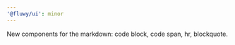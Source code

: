 ```yaml
---
'@fluwy/ui': minor
---
```


New components for the markdown: code block, code span, hr, blockquote.
